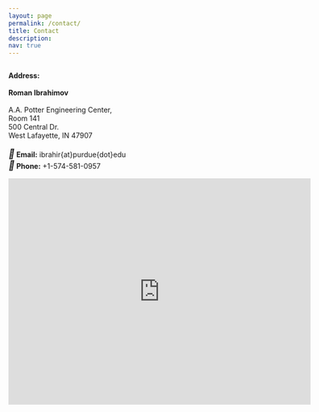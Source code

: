 ```yaml
---
layout: page
permalink: /contact/
title: Contact
description: 
nav: true
---
```


<p style="width: 48%; float: left;">
	<b>Address:</b>
	<br>
	<br>
	<b>Roman Ibrahimov</b>
	<br>
	<br>
	A.A. Potter Engineering Center, Room 141
	<br>
	500 Central Dr.
	<br>
	West Lafayette, IN 47907
	<br>
	<br>
	<i style="font-size:19px" class="fa">&#xf0e0;</i><b>  Email:</b> ibrahir{at}purdue{dot}edu
	<br>
	<i style="font-size:19px" class="fa">&#xf095;</i><b>  Phone:</b> +1-574-581-0957

<!-- <p style="width: 38%; float: right;">
	<iframe src="https://www.google.com/maps/embed?pb=!1m18!1m12!1m3!1d11263.132751370831!2d-86.92086896571006!3d40.42731916982026!2m3!1f0!2f0!3f0!3m2!1i1024!2i768!4f13.1!3m3!1m2!1s0x8812e3b5041597db%3A0xa8aac1aa84e1756d!2sPotter%20Engineering%20Center!5e1!3m2!1sen!2sus!4v1636346968806!5m2!1sen!2sus" width="600" height="450" style="border:0;" allowfullscreen="" loading="lazy"></iframe>
 -->

<script type="text/javascript" src="https://maps.googleapis.com/maps/api/js?key=AIzaSyDmIz3c-nQR5BkM2WbFyoUwc94bLMc36Nw&callback=initMap" async defer ></script>
<link rel="stylesheet" href="//code.jquery.com/ui/1.12.0/themes/base/jquery-ui.css">
<script src="//code.jquery.com/jquery-1.10.2.js"></script>
<script src="//code.jquery.com/ui/1.11.4/jquery-ui.js"></script>

<div id="wrapper">
<!--   <div class="n-resizable-topcontent">
    <div> some text here </div>
    <div> some text here </div>
    <div> some text here </div>
    <div> some text here </div>
    <div> some text here </div>
    <div> some text here </div>
    <div> some text here </div>
    <div> some text here </div>
    <div> some text here </div>
    <div> some text here </div>
    <div> some text here </div>
    <div> some text here </div>
    <div> some text here </div>
    <div> some text here </div>
    <div> some text here </div>
    <div> some text here </div>
    <div> some text here </div>
  </div> -->
  <div class="resizable">
    <div class="maps" id="maps"><iframe src="https://www.google.com/maps/embed?pb=!1m18!1m12!1m3!1d11263.132751370831!2d-86.92086896571006!3d40.42731916982026!2m3!1f0!2f0!3f0!3m2!1i1024!2i768!4f13.1!3m3!1m2!1s0x8812e3b5041597db%3A0xa8aac1aa84e1756d!2sPotter%20Engineering%20Center!5e1!3m2!1sen!2sus!4v1636346968806!5m2!1sen!2sus" width="600" height="450" style="border:0;" allowfullscreen="" loading="lazy"></iframe>
 </div>
  </div>
</div>
